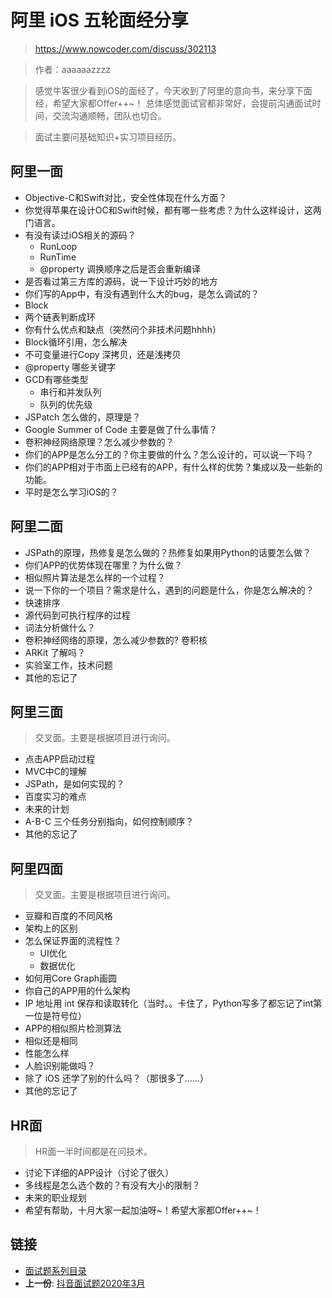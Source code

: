 # 阿里 iOS 五轮面经分享

> https://www.nowcoder.com/discuss/302113

> 作者：aaaaaazzzz

> 感觉牛客很少看到iOS的面经了，今天收到了阿里的意向书，来分享下面经，希望大家都Offer++~！
总体感觉面试官都非常好，会提前沟通面试时间，交流沟通顺畅，团队也切合。

>面试主要问基础知识+实习项目经历。


## 阿里一面
* Objective-C和Swift对比，安全性体现在什么方面？
* 你觉得苹果在设计OC和Swift时候，都有哪一些考虑？为什么这样设计，这两门语言。
* 有没有读过iOS相关的源码？
	* RunLoop
	* RunTime
	* @property 调换顺序之后是否会重新编译
* 是否看过第三方库的源码，说一下设计巧妙的地方
* 你们写的App中，有没有遇到什么大的bug，是怎么调试的？
* Block
* 两个链表判断成环
* 你有什么优点和缺点（突然问个非技术问题hhhh）
* Block循环引用，怎么解决
* 不可变量进行Copy 深拷贝，还是浅拷贝
* @property 哪些关键字
* GCD有哪些类型
	* 串行和并发队列
	* 队列的优先级
* JSPatch 怎么做的，原理是？
* Google Summer of Code 主要是做了什么事情？
* 卷积神经网络原理？怎么减少参数的？
* 你们的APP是怎么分工的？你主要做的什么？怎么设计的，可以说一下吗？
* 你们的APP相对于市面上已经有的APP，有什么样的优势？集成以及一些新的功能。
* 平时是怎么学习iOS的？
## 阿里二面
* JSPath的原理，热修复是怎么做的？热修复如果用Python的话要怎么做？
* 你们APP的优势体现在哪里？为什么做？
* 相似照片算法是怎么样的一个过程？
* 说一下你的一个项目？需求是什么，遇到的问题是什么，你是怎么解决的？
* 快速排序
* 源代码到可执行程序的过程
* 词法分析做什么？
* 卷积神经网络的原理，怎么减少参数的? 卷积核
* ARKit 了解吗？
* 实验室工作，技术问题
* 其他的忘记了

## 阿里三面
> 交叉面。主要是根据项目进行询问。

* 点击APP启动过程
* MVC中C的理解
* JSPath，是如何实现的？
* 百度实习的难点
* 未来的计划
* A-B-C 三个任务分别指向，如何控制顺序？
* 其他的忘记了

## 阿里四面

> 交叉面。主要是根据项目进行询问。

* 豆瓣和百度的不同风格
* 架构上的区别
* 怎么保证界面的流程性？
	* UI优化
	* 数据优化
* 如何用Core Graph画圆
* 你自己的APP用的什么架构
* IP 地址用 int 保存和读取转化（当时。。卡住了，Python写多了都忘记了int第一位是符号位）
* APP的相似照片检测算法
* 相似还是相同
* 性能怎么样
* 人脸识别能做吗？
* 除了 iOS 还学了别的什么吗？（那很多了......）
* 其他的忘记了

## HR面

> HR面一半时间都是在问技术。

* 讨论下详细的APP设计（讨论了很久）
* 多线程是怎么选个数的？有没有大小的限制？
* 未来的职业规划
* 希望有帮助，十月大家一起加油呀~！希望大家都Offer++~！

## 链接

- [面试题系列目录](../README.md)
- **上一份**: [抖音面试题2020年3月](23抖音面试题2020年3月.md)

